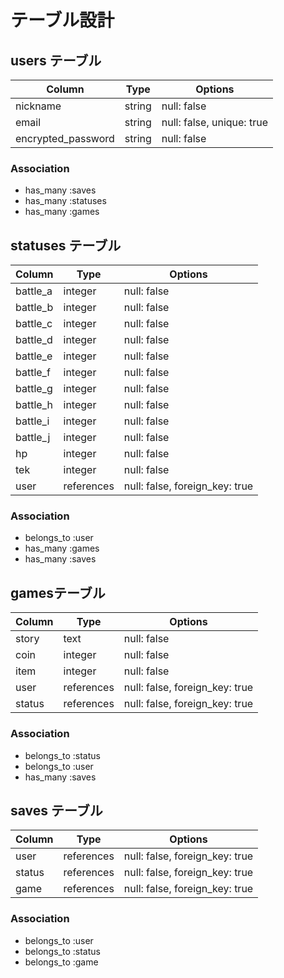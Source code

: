 # テーブル設計

## users テーブル

| Column             | Type     | Options                   |
| ------------------ | -------- | ------------------------- |
| nickname           | string   | null: false               |
| email              | string   | null: false, unique: true |
| encrypted_password | string   | null: false               |

### Association

- has_many :saves
- has_many :statuses
- has_many :games

## statuses テーブル

| Column       | Type       | Options                        |
| ------------ | ---------- | ------------------------------ |
| battle_a     | integer     | null: false                   |
| battle_b     | integer     | null: false                   |
| battle_c     | integer     | null: false                   |
| battle_d     | integer     | null: false                   |
| battle_e     | integer     | null: false                   |
| battle_f     | integer     | null: false                   |
| battle_g     | integer     | null: false                   |
| battle_h     | integer     | null: false                   |
| battle_i     | integer     | null: false                   |
| battle_j     | integer     | null: false                   |
| hp           | integer     | null: false                   |
| tek          | integer     | null: false                   |
| user         | references | null: false, foreign_key: true |

### Association

- belongs_to :user
- has_many   :games
- has_many   :saves

##  gamesテーブル

| Column       | Type       | Options                        |
| ------------ | ---------- | ------------------------------ |
| story        | text       | null: false                    |
| coin         | integer    | null: false                    |
| item         | integer    | null: false                    |
| user         | references | null: false, foreign_key: true |
| status       | references | null: false, foreign_key: true |

### Association

- belongs_to :status
- belongs_to :user
- has_many   :saves

## saves テーブル

| Column    | Type       | Options                        |
| -------   | ---------- | ------------------------------ |
| user      | references | null: false, foreign_key: true |
| status    | references | null: false, foreign_key: true |
| game      | references | null: false, foreign_key: true |

### Association

- belongs_to :user
- belongs_to :status
- belongs_to :game
